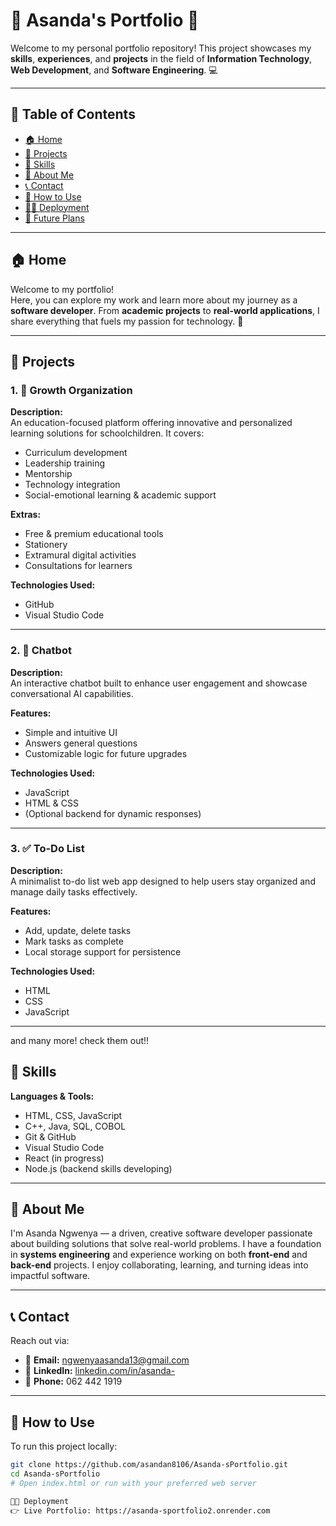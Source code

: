 # 🌟 Asanda's Portfolio 🌟

Welcome to my personal portfolio repository! This project showcases my **skills**, **experiences**, and **projects** in the field of **Information Technology**, **Web Development**, and **Software Engineering**. 💻

---

## 📖 Table of Contents

- [🏠 Home](#-home)
- [💼 Projects](#-projects)
- [🔧 Skills](#-skills)
- [👤 About Me](#-about-me)
- [📞 Contact](#-contact)
- [🚀 How to Use](#-how-to-use)
- [🧑‍💻 Deployment](#-deployment)
- [🔮 Future Plans](#-future-plans)

---

## 🏠 Home

Welcome to my portfolio!  
Here, you can explore my work and learn more about my journey as a **software developer**. From **academic projects** to **real-world applications**, I share everything that fuels my passion for technology. 🚀

---

## 💼 Projects

### 1. 🌱 Growth Organization

**Description:**  
An education-focused platform offering innovative and personalized learning solutions for schoolchildren. It covers:

- Curriculum development  
- Leadership training  
- Mentorship  
- Technology integration  
- Social-emotional learning & academic support

**Extras:**

- Free & premium educational tools  
- Stationery  
- Extramural digital activities  
- Consultations for learners

**Technologies Used:**

- GitHub  
- Visual Studio Code  

---

### 2. 🤖 Chatbot

**Description:**  
An interactive chatbot built to enhance user engagement and showcase conversational AI capabilities.

**Features:**

- Simple and intuitive UI  
- Answers general questions  
- Customizable logic for future upgrades  

**Technologies Used:**

- JavaScript  
- HTML & CSS  
- (Optional backend for dynamic responses)

---

### 3. ✅ To-Do List

**Description:**  
A minimalist to-do list web app designed to help users stay organized and manage daily tasks effectively.

**Features:**

- Add, update, delete tasks  
- Mark tasks as complete  
- Local storage support for persistence

**Technologies Used:**

- HTML  
- CSS  
- JavaScript  

---
and many more! check them out!!
## 🔧 Skills

**Languages & Tools:**

- HTML, CSS, JavaScript  
- C++, Java, SQL, COBOL  
- Git & GitHub  
- Visual Studio Code  
- React (in progress)  
- Node.js (backend skills developing)

---

## 👤 About Me

I'm Asanda Ngwenya — a driven, creative software developer passionate about building solutions that solve real-world problems. I have a foundation in **systems engineering** and experience working on both **front-end** and **back-end** projects. I enjoy collaborating, learning, and turning ideas into impactful software.

---

## 📞 Contact

Reach out via:

- 📧 **Email:** ngwenyaasanda13@gmail.com  
- 🔗 **LinkedIn:** [linkedin.com/in/asanda-](https://www.linkedin.com/in/asanda-)  
- 📱 **Phone:** 062 442 1919  

---

## 🚀 How to Use

To run this project locally:

```bash
git clone https://github.com/asandan8106/Asanda-sPortfolio.git
cd Asanda-sPortfolio
# Open index.html or run with your preferred web server

🧑‍💻 Deployment
👉 Live Portfolio: https://asanda-sportfolio2.onrender.com


